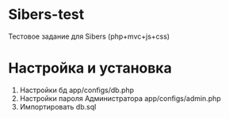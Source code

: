 # Sibers-test
Тестовое задание для Sibers (php+mvc+js+css)

# Настройка и установка
1. Настройки бд app/configs/db.php
2. Настройки пароля Администратора app/configs/admin.php
3. Импортировать db.sql
